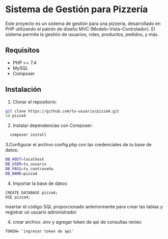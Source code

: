 # Sistema de Gestión para Pizzería

Este proyecto es un sistema de gestión para una pizzería, desarrollado en PHP utilizando el patrón de diseño MVC (Modelo-Vista-Controlador). El sistema permite la gestión de usuarios, roles, productos, pedidos, y más.

## Requisitos

- PHP >= 7.4
- MySQL
- Composer

## Instalación

1. Clonar el repositorio:

```bash
git clone https://github.com/tu-usuario/pizza4.git
cd pizza4
```

2. Instalar dependencias con Composer:
 ```bash
   composer install
   ```
3.Configurar el archivo config.php con las credenciales de tu base de datos:
````bash
DB_HOST=localhost
DB_USER=tu_usuario
DB_PASS=tu_contraseña
DB_NAME=pizza4

````
4. Importar la base de datos:
````
CREATE DATABASE pizza4;
USE pizza4;
````
 Insertar el código SQL proporcionado anteriormente para crear las tablas y registrar un usuario administrador
 
4. crear archivo .env y agregar token de api de consultas reniec 
````
TOKEN= 'ingresar token de api'
````




